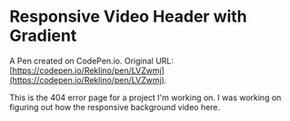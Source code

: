 # Responsive Video Header with Gradient

A Pen created on CodePen.io. Original URL: [https://codepen.io/Reklino/pen/LVZwmj](https://codepen.io/Reklino/pen/LVZwmj).

This is the 404 error page for a project I'm working on. I was working on figuring out how the responsive background video here.